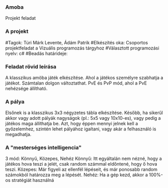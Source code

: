 ### Amoba
 Projekt feladat

### A projekt
 #Tagok: Túri Márk Levente, Ádám Patrik
 #Elkészítés oka: Csoportos projektfeladat a Vizuális programozás tárgyhoz
 #Választott programozási nyelv: c#
 #Beadás határideje: 
 

### Feladat rövid leírása
 A klasszikus amöba játék elkészítése. Ahol a játékos személyre szabhatja a játékot. Számtalan dolgon változtathat.
 PvE és PvP mód, ahol a PvE nehézsége állítható.

### A pálya
 Elsőnek is a klasszikus 3x3 négyzetes tábla elkészítése.
 Később, ha sikerűl akkor vagy adott pályák nagyságok (pl.: 5x5 vagy 10x10-es), vagy pedig a játékos maga állíthatja be.
 Azt, hogy éppen mennyi jelnek kell a győzelemhez, szintén lehet pályához igaítani, vagy akár a felhasználó is megadhatja.

### A "mesterséges intelligencia"
 3 mód: Könnyű, Közepes, Nehéz
 Könnyű: Itt egyáltalán nem nézné, hogy a játékos hova teszi a jelét, csak random számmal eldőntené, hogy ő hova teszi.
 Közepes: Már figyeli az ellenfél lépéseit, és már ponosabb random számokból határozza meg a lépését.
 Nehéz: Ha a gép kezd, akkor a 100%-os stratégiát használná


